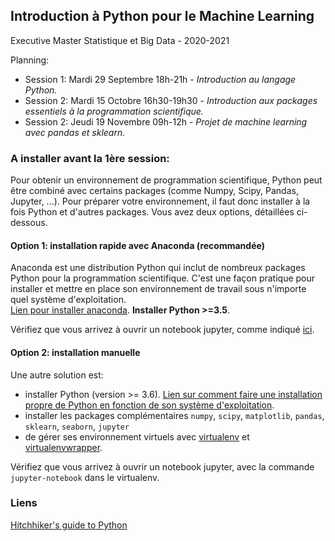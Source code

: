 ## Introduction à Python pour le Machine Learning

Executive Master Statistique et Big Data - 2020-2021

Planning:  
- Session 1: Mardi 29 Septembre 18h-21h - *Introduction au langage Python.*
- Session 2: Mardi 15 Octobre 16h30-19h30 - *Introduction aux packages essentiels à la programmation scientifique.*
- Session 2: Jeudi 19 Novembre 09h-12h - *Projet de machine learning avec pandas et sklearn.*

### A installer avant la 1ère session:  

Pour obtenir un environnement de programmation scientifique, Python peut être combiné avec certains packages (comme Numpy, Scipy, Pandas, Jupyter, ...). Pour préparer votre environnement, il faut donc installer à la fois Python et d'autres packages. Vous avez deux options, détaillées ci-dessous. 

#### Option 1: installation rapide avec Anaconda (recommandée)

Anaconda est une distribution Python qui inclut de nombreux packages Python pour la programmation scientifique. C'est une façon pratique pour installer et mettre en place son environnement de travail sous n'importe quel système d'exploitation.  
[Lien pour installer anaconda](https://docs.anaconda.com/anaconda/install/). **Installer Python >=3.5**.

Vérifiez que vous arrivez à ouvrir un notebook jupyter, comme indiqué [ici](https://docs.anaconda.com/anaconda/user-guide/getting-started/#run-python-in-a-jupyter-notebook).

#### Option 2: installation manuelle   

Une autre solution est:  
- installer Python (version >= 3.6).
[Lien sur comment faire une installation propre de Python en fonction de son système d'exploitation](http://docs.python-guide.org/en/latest/starting/installation/).
- installer les packages complémentaires `numpy`, `scipy`, `matplotlib`, `pandas`, `sklearn`, `seaborn`, `jupyter`
- de gérer ses environnement virtuels avec [virtualenv](https://virtualenv.pypa.io/en/latest/) et [virtualenvwrapper](http://virtualenvwrapper.readthedocs.io/en/latest/).

Vérifiez que vous arrivez à ouvrir un notebook jupyter, avec la commande `jupyter-notebook` dans le virtualenv.


### Liens

[Hitchhiker's guide to Python](http://docs.python-guide.org/en/latest/) 
